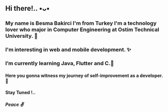 ## Hi there!.. •ᴗ•
### My name is Besma Bakirci I'm from Turkey I'm a technology lover who major in Computer Engineering at Ostim Technical University. 🌠
### I'm interesting in web and mobile development. ✨
### I’m currently learning Java, Flutter and C.🌱
#### Here you gonna witness my journey of self-improvement as a developer. 🙂
#### Stay Tuned !..
##### Peace ✌️
